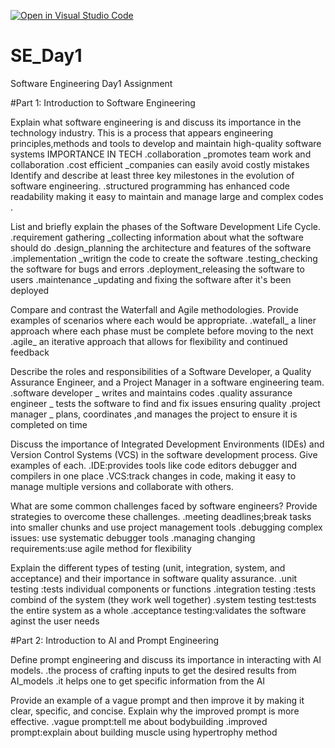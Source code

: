 [![Open in Visual Studio Code](https://classroom.github.com/assets/open-in-vscode-2e0aaae1b6195c2367325f4f02e2d04e9abb55f0b24a779b69b11b9e10269abc.svg)](https://classroom.github.com/online_ide?assignment_repo_id=15565927&assignment_repo_type=AssignmentRepo)
# SE_Day1
Software Engineering Day1 Assignment

#Part 1: Introduction to Software Engineering

Explain what software engineering is and discuss its importance in the technology industry.
This is a process that appears engineering principles,methods and tools to develop and maintain high-quality software systems
IMPORTANCE  IN TECH
.collaboration _promotes team work and collaboration
.cost efficient _companies can easily avoid costly mistakes 
Identify and describe at least three key milestones in the evolution of software engineering.
.structured programming has  enhanced code readability  making it easy to maintain and manage large and complex codes
.

List and briefly explain the phases of the Software Development Life Cycle.
.requirement gathering _collecting information about what the software should do
.design_planning the architecture and features of the software
.implementation _writign the code to create the software
.testing_checking the software for bugs and errors
.deployment_releasing the software to users
.maintenance _updating and fixing the software after it's been deployed 

Compare and contrast the Waterfall and Agile methodologies. Provide examples of scenarios where each would be appropriate.
.watefall_ a liner approach where each phase  must be complete  before moving to the next
.agile_ an iterative approach that allows for flexibility and continued feedback


Describe the roles and responsibilities of a Software Developer, a Quality Assurance Engineer, and a Project Manager in a software engineering team.
.software developer _ writes and maintains codes
.quality assurance engineer _ tests the software to find and fix issues  ensuring quality 
.project manager  _ plans, coordinates ,and manages the project to ensure it is completed on time


Discuss the importance of Integrated Development Environments (IDEs) and Version Control Systems (VCS) in the software development process. Give examples of each.
.IDE:provides tools like code editors debugger  and compilers in one place
.VCS:track changes in code, making it easy to manage multiple versions and collaborate with others.

What are some common challenges faced by software engineers? Provide strategies to overcome these challenges.
.meeting  deadlines;break tasks into smaller chunks and use project management tools
.debugging complex issues: use systematic  debugger tools
.managing changing requirements:use agile method for flexibility 


Explain the different types of testing (unit, integration, system, and acceptance) and their importance in software quality assurance.
.unit testing :tests individual components or functions
.integration testing :tests combind  of the system (they work well together)
.system testing test:tests the entire system as a whole
.acceptance testing:validates the software aginst the user needs


#Part 2: Introduction to AI and Prompt Engineering


Define prompt engineering and discuss its importance in interacting with AI models.
.the process of crafting inputs to get the desired results from AI_models
.it helps one to get specific information from the AI



Provide an example of a vague prompt and then improve it by making it clear, specific, and concise. Explain why the improved prompt is more effective.
.vague prompt:tell me about bodybuilding
.improved prompt:explain about building muscle using hypertrophy method

